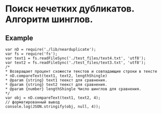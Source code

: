 # Поиск нечетких дубликатов. Алгоритм шинглов.
## Example
    var nD = require('./lib/nearduplicate');
    var fs = require('fs');
    var text1 = fs.readFileSync('./test_files/text4.txt', 'utf8');
    var text2 = fs.readFileSync('./test_files/text3.txt', 'utf8');
    /*
    * Возвращает процент схожести текстов и совпадающие строки в тексте
    * nD.compareText(text1, text2, lengthShingle)
    * @param {string} text1 теекст для сравнения.
    * @param {string} text2 теекст для сравнения.
    * @param {number} lengthShingle Число шинглов для сравнения.
    */
    var obj = nD.compareText(text1, text2, 4);
    // форматированный вывод
    console.log(JSON.stringify(obj, null, 4));

